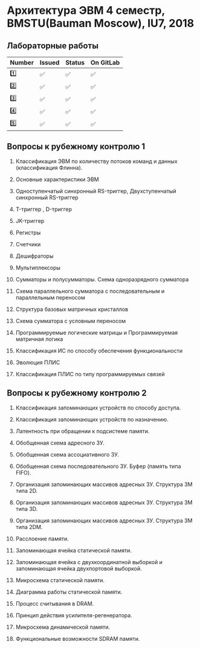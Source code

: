 <h1>Архитектура ЭВМ 4 семестр, BMSTU(Bauman Moscow), IU7, 2018</h1>

<h2>Лабораторные работы</h2>

| Number | Issued | Status | On GitLab |
|------|---|------|----------|
| :one: | :white_check_mark: | :white_check_mark: | :white_check_mark: |
| :two: | :white_check_mark: | :white_check_mark: | :white_check_mark: |
| :three: | :white_check_mark: | :white_check_mark: | :white_check_mark: |
| :four: | :white_check_mark: | :white_check_mark: | :white_check_mark: |
| :five: | :white_check_mark: | :white_check_mark: |:white_check_mark: |

<h2>Вопросы к рубежному контролю 1</h2>

1. Классификация ЭВМ по количеству потоков команд и данных (классификация Флинна).

2. Основные характеристики ЭВМ

3. Одноступенчатый синхронный RS-триггер, Двухступенчатый синхронный RS-триггер

4. T-триггер , D-триггер

5. JK-триггер

6. Регистры

7. Счетчики

8. Дешифраторы

9. Мультиплексоры

10. Сумматоры и полусумматоры. Схема одноразрядного сумматора

11. Схема параллельного сумматора с последовательным и параллельным переносом

12. Структура базовых матричных кристаллов

13. Схема сумматора с условным переносом

14. Программируемые логические матрицы и Программируемая матричная логика

15. Классификация ИС по способу обеспечения функциональности

16. Эволюция ПЛИС

17. Классификация ПЛИС по типу программируемых связей

<h2>Вопросы к рубежному контролю 2</h2>

1. Классификация запоминающих устройств по способу доступа.

2. Классификация запоминающих устройств по назначению.

3. Латентность при обращении к подсистеме памяти.

4. Обобщенная схема адресного ЗУ.

5. Обобщенная схема ассоциативного ЗУ.

6. Обобщенная схема последовательного ЗУ. Буфер (память типа FIFO).

7. Организация запоминающих массивов адресных ЗУ. Структура ЗМ типа 2D. 

8. Организация запоминающих массивов адресных ЗУ. Структура ЗМ типа 3D.

9. Организация запоминающих массивов адресных ЗУ. Структура ЗМ типа 2DM. 

10. Расслоение памяти.

11. Запоминающая ячейка статической памяти.

12. Запоминающая ячейка с двухкоординатной выборкой и запоминающая ячейка двухпортовой выборкой.

13. Микросхема статической памяти.

14. Диаграмма работы статической памяти.

15. Процесс считывания в DRAM.

16. Принцип действия усилителя-регенератора.

17. Микросхема динамической памяти.

18. Функциональные возможности SDRAM памяти.
